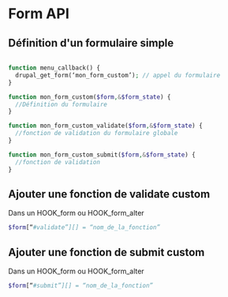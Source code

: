 # Form API

## Définition d'un formulaire simple

```php

function menu_callback() {
  drupal_get_form(‘mon_form_custom’); // appel du formulaire
}

function mon_form_custom($form,&$form_state) {
  //Définition du formulaire
}

function mon_form_custom_validate($form,&$form_state) {
  //fonction de validation du formulaire globale
}

function mon_form_custom_submit($form,&$form_state) {
  //fonction de validation
}

```

## Ajouter une fonction de validate custom
Dans un HOOK_form ou HOOK_form_alter 

```php
$form[“#validate”][] = “nom_de_la_fonction”
```

## Ajouter une fonction de submit custom
Dans un HOOK_form ou HOOK_form_alter 

```php
$form[“#submit”][] = “nom_de_la_fonction”
```
